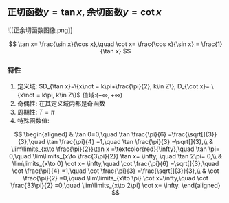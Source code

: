 ## 正切函数$y= \tan x$, 余切函数$y=\cot x$

![[正余切函数图像.png]]

$$
\tan x= \frac{\sin x}{\cos x},\quad \cot x= \frac{\cos x}{\sin x} = \frac{1}{\tan x}
$$

### 特性

1. 定义域: $D_{\tan x}=\{x\not = k\pi+\frac{\pi}{2}, k\in Z\}, D_{\cot x}= \{x\not = k\pi, k\in Z\}$ 值域:$(-\infty, +\infty)$
2. 奇偶性: 在其定义域内都是奇函数
3. 周期性: $T=\pi$
4. 特殊函数值:

$$
\begin{aligned}
	& \tan 0=0,\quad \tan \frac{\pi}{6} =\frac{\sqrt[]{3}}{3},\quad \tan \frac{\pi}{4} =1,\quad \tan \frac{\pi}{3} =\sqrt[]{3},\\
	& \lim\limits_{x\to \frac{\pi}{2}}\tan x =\textcolor{red}{\infty},\quad \tan \pi= 0,\quad \lim\limits_{x\to \frac{3\pi}{2}} \tan x= \infty, \quad \tan 2\pi= 0,\\
	& \lim\limits_{x\to 0} \cot x= \infty,\quad \cot \frac{\pi}{6} =\sqrt[]{3},\quad \cot \frac{\pi}{4} =1,\quad \cot \frac{\pi}{3} =\frac{\sqrt[]{3}}{3},\\
	& \cot \frac{\pi}{2} =0,\quad \lim\limits_{x\to \pi} \cot x=\infty,\quad \cot \frac{33\pi}{2} =0,\quad \lim\limits_{x\to 2\pi} \cot x= \infty.
\end{aligned}
$$
